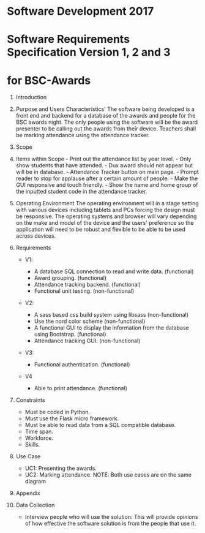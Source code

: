 # Software Development 2017

# Software Requirements Specification Version 1, 2 and 3
# for BSC-Awards

1. Introduction
  1. Purpose and Users Characteristics'
      The software being developed is a front end and backend for a database of
      the awards and people for the BSC awards night. The only people using the
      software will be the award presenter to be calling out the awards from their
      device. Teachers shall be marking attendance using the attendance tracker.

2. Scope
  1. Items within Scope
    - Print out the attendance list by year level.
    - Only show students that have attended.
    - Dux award should not appear but will be in database.
    - Attendance Tracker button on main page.
    - Prompt reader to stop for applause after a certain amount of people.
    - Make the GUI responsive and touch friendly.
    - Show the name and home group of the inputted student code in the attendance tracker.

  2. Operating Environment
      The operating environment will in a stage setting with various devices including
      tablets and PCs forcing the design must be responsive. The operating systems
      and browser will vary depending on the make and model of the device and the users'
      preference so the application will need to be robust and flexible to be able to be used
      across devices.

3. Requirements
    - V1:
      - A database SQL connection to read and write data. (functional)
      - Award grouping. (functional)
      - Attendance tracking backend. (functional)
      - Functional unit testing. (non-functional)

    - V2:
      - A sass based css build system using libsass (non-functional)
      - Use the nord color scheme (non-functional)
      - A functional GUI to display the information from the database using Bootstrap. (functional)
      - Attendance tracking GUI. (non-functional)

    - V3:
      - Functional authentication. (functional)
    
    - V4
      - Able to print attendance. (functional)

4. Constraints
    - Must be coded in Python.
    - Must use the Flask micro framework.
    - Must be able to read data from a SQL compatible database.
    - Time span.
    - Workforce.
    - Skills.

5. Use Case
    - UC1: Presenting the awards.
    - UC2: Marking attendance.
     NOTE: Both use cases are on the same diagram

6. Appendix
  1. Data Collection
      - Interview people who will use the solution: This will provide opinions of how effective the software solution is from the people that use it.
